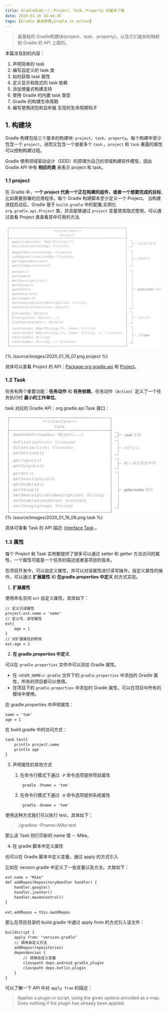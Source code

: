 ```yaml
---
title: Gradle实战(一)：Project、Task、Property 的基本了解
date: 2020-01-16 18:44:39
tags: [Gradle 基本原理,Gradle in action]
---
```


> 最基础的 Gradle构建块(project、task、property)，以及它们是如何映射到 Gradle 的 API 上面的。

本篇涉及到的内容：

1. 声明简单的 task
2. 编写自定义的 task 类
3. 如何获取 task 属性
4. 定义显示和隐式的 task 依赖
5. 添加增量式构建支持
6. 使用 Gradle 的内置 task 类型
7. Gradle 的构建生命周期
8. 编写使用闭包和监听器 实现的生命周期钩子

## 1. 构建块

Gradle 构建包括三个基本的构建块: `project`、`task`、`property`。每个构建中至少包含一个 `project`，进而又包含一个或者多个 `task` 。`project` 和 `task` 暴露的属性可以控制构建过程。

<!-- more -->

Gradle 使用领域驱动设计（DDD）的原理为自己的领域构建软件模型，因此 Gradle API 中有  **相应的类** 来表示 project 和 task。

### 1.1 project

在 Gradle 中，**一个 project 代表一个正在构建的组件，或者一个想要完成的目标**,比如需要部署的应用程序。每个 Gradle 构建脚本至少定义一个 Project。
当构建进程启动后，Gradle 基于 `build.gradle` 中的配置,实例化 `org.gradle.api.Project` 类，并且能够通过 `project` 变量使其隐式使用，可以通过查看 Project 类查看其中可用的方法.

![](/source/images/2020_01_16_07.png)

{% /source/images/2020_01_16_07.png project %}

具体可以查看 Project 的 API：[Package org.gradle.api](https://docs.gradle.org/current/javadoc/org/gradle/api/package-summary.html) 和 [Project](https://docs.gradle.org/current/javadoc/org/gradle/api/Project.html)。


### 1.2 Task

任务有两个重要功能：**任务动作** 和 **任务依赖**。任务动作（`Action`）定义了一个任务执行时 **最小的工作单位**。

task 对应的 Gradle API：org.gradle.api.Task 接口：

![](/source/images/2020_01_16_08.png)
{% /source/images/2020_01_16_08.png task %}

具体可查看 Task 的 API 描述: [Interface Task](https://docs.gradle.org/current/javadoc/org/gradle/api/Task.html) 。

### **1.3 属性**

每个 Project 和 Task 实例都提供了很多可以通过 setter 和 getter 方法访问的属性，一个属性可能是一个任务的描述或者是项目的版本。

在项目开发中，可以自定义属性，并可以对该属性进行读写操作。自定义属性的操作，可以通过 **扩展属性** 和 **在gradle.properties 中定义** 的方式实现。

1. **扩展属性**

使用命名空间 `ext` 自定义属性，具体如下：

```
// 定义只读属性
project.ext.name = 'name'
// 定义可、读写属性
ext{
    age = 1
}
// 对扩展属性的修改
ext.age = 2
```

2. **在 gradle.properties 中定义**


可以在 `gradle.properties` 文件中可以添加 Gradle 属性。

* 在 `<USER_HOME>/.gradle` 文件下的 `gradle.properties` 中添加的 Gradle 属性，所有的项目都可以使用。
* 在项目下的 `gradle.properties` 中添加的 Gradle 属性，可以在项目中所有的模块中使用。

在 gradle.properties 中声明属性：

```
name = 'tom'
age = 1
```
在 build.gradle 中的访问方式：

```
task test{
    println project.name
    println age
}
```
3. 声明属性的其他方式
   

    1. 在命令行模式下通过 `-P` 命令选项提供项目属性

            gradle -Pname = 'tom'

    2. 在命令行模式下通过 `-D` 命令选项提供系统属性
         
            gradle -Dname = 'tom'

使用这种方式我们可以执行 test，具体如下：

> ./gradlew -Pname=Mike test

那么该 Task 则打印新的 name 值 -- Mike。

4. 在 gradle 脚本中定义属性

也可以在 Gradle 脚本中定义变量，通过 apply 的方式引入


比如在 version.gradle 中定义了一些变量以及方法，大致如下：

```
ext.name = "Mike"
def addRepos(RepositoryHandler handler) {
    handler.google()
    handler.jcenter()
    handler.mavenCentral()
}

ext.addRepos = this.&addRepos
```

那么在项目目录的 build.gradle 中通过 apply from 的方式引入该文件：

```
buildscript {
    apply from: "version.gradle"
    // 调用自定义方法
    addRepos(repositories)
    dependencies {
        // 调用自定义变量
        classpath deps.android_gradle_plugin
        classpath deps.kotlin.plugin
    }
}
```

可以了解一下 API 中对 `apply from` 的描述：

> Applies a plugin or script, using the given options provided as a map. Does nothing if the plugin has already been applied.